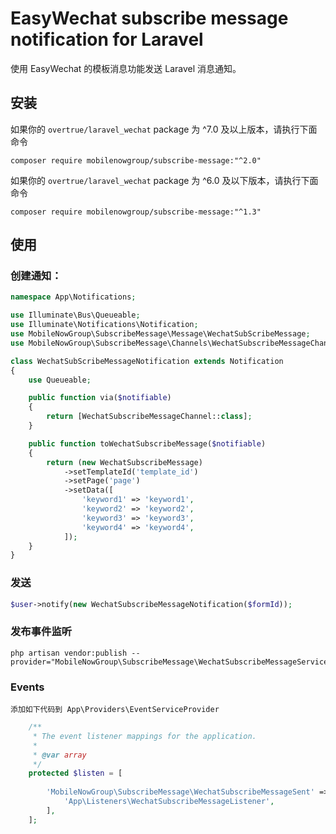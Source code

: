 # EasyWechat subscribe message notification for Laravel

使用 EasyWechat 的模板消息功能发送 Laravel 消息通知。

## 安装

如果你的 ``` overtrue/laravel_wechat ``` package 为 ^7.0 及以上版本，请执行下面命令

```shell
composer require mobilenowgroup/subscribe-message:"^2.0"
```

如果你的 ``` overtrue/laravel_wechat ``` package 为 ^6.0 及以下版本，请执行下面命令


```shell
composer require mobilenowgroup/subscribe-message:"^1.3"
```

## 使用

### 创建通知：

```php
namespace App\Notifications;

use Illuminate\Bus\Queueable;
use Illuminate\Notifications\Notification;
use MobileNowGroup\SubscribeMessage\Message\WechatSubScribeMessage;
use MobileNowGroup\SubscribeMessage\Channels\WechatSubscribeMessageChannel;

class WechatSubScribeMessageNotification extends Notification
{
    use Queueable;

    public function via($notifiable)
    {
        return [WechatSubscribeMessageChannel::class];
    }

    public function toWechatSubscribeMessage($notifiable)
    {
        return (new WechatSubscribeMessage)
            ->setTemplateId('template_id')
            ->setPage('page')
            ->setData([
                'keyword1' => 'keyword1',
                'keyword2' => 'keyword2',
                'keyword3' => 'keyword3',
                'keyword4' => 'keyword4',
            ]);
    }
}
```

### 发送

```php
$user->notify(new WechatSubscribeMessageNotification($formId));

```
### 发布事件监听
```
php artisan vendor:publish --provider="MobileNowGroup\SubscribeMessage\WechatSubscribeMessageServiceProvider" 
```

### Events
    添加如下代码到 App\Providers\EventServiceProvider
```php
    /**
     * The event listener mappings for the application.
     *
     * @var array
     */
    protected $listen = [
  
        'MobileNowGroup\SubscribeMessage\WechatSubscribeMessageSent' => [
            'App\Listeners\WechatSubscribeMessageListener',
        ],
    ];
```